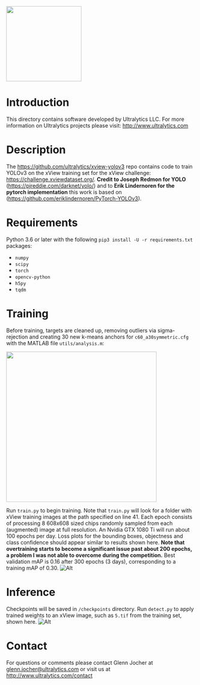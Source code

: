 <img src="https://storage.googleapis.com/ultralytics/UltralyticsLogoName1000×676.png" width="200">  

# Introduction

This directory contains software developed by Ultralytics LLC. For more information on Ultralytics projects please visit:
http://www.ultralytics.com  

# Description

The https://github.com/ultralytics/xview-yolov3 repo contains code to train YOLOv3 on the xView training set for the xView challenge: https://challenge.xviewdataset.org/. **Credit to Joseph Redmon for YOLO** (https://pjreddie.com/darknet/yolo/) and to **Erik Lindernoren for the pytorch implementation** this work is based on (https://github.com/eriklindernoren/PyTorch-YOLOv3).

# Requirements

Python 3.6 or later with the following `pip3 install -U -r requirements.txt` packages:

- `numpy`
- `scipy`
- `torch`
- `opencv-python`
- `h5py`
- `tqdm`

# Training

Before training, targets are cleaned up, removing outliers via sigma-rejection and creating 30 new k-means anchors for `c60_a30symmetric.cfg` with the MATLAB file `utils/analysis.m`:

<img src="https://github.com/ultralytics/xview-yolov3/blob/master/cfg/c60_a30.png" width="400">

Run `train.py` to begin training. Note that `train.py` will look for a folder with xView training images at the path specified on line 41. Each epoch consists of processing 8 608x608 sized chips randomly sampled from each (augmented) image at full resolution. An Nvidia GTX 1080 Ti will run about 100 epochs per day. Loss plots for the bounding boxes, objectness and class confidence should appear similar to results shown here. **Note that overtraining starts to become a significant issue past about 200 epochs, a problem I was not able to overcome during the competition.** Best validation mAP is 0.16 after 300 epochs (3 days), corresponding to a training mAP of 0.30.
![Alt](https://github.com/ultralytics/xview-yolov3/blob/master/data/xview_training_loss.png "training loss")

# Inference

Checkpoints will be saved in `/checkpoints` directory. Run `detect.py` to apply trained weights to an xView image, such as `5.tif` from the training set, shown here.
![Alt](https://github.com/ultralytics/xview-yolov3/blob/master/output/5.jpg "example")

# Contact

For questions or comments please contact Glenn Jocher at glenn.jocher@ultralytics.com or visit us at http://www.ultralytics.com/contact